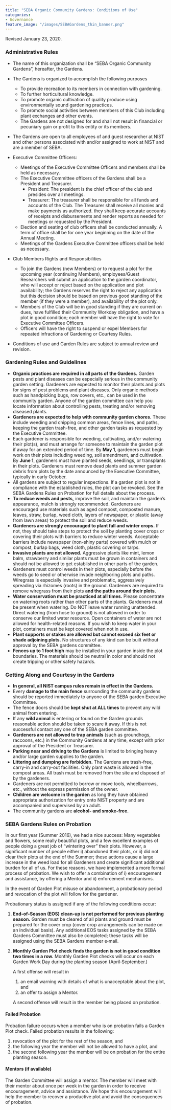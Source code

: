 ```yaml
---
title: "SEBA Organic Community Gardens: Conditions of Use"
categories:
- Governance
feature_image: "/images/SEBAGardens_thin_banner.png"
---
```


Revised January 23, 2020.

### Administrative Rules

* The name of this organization shall be “SEBA Organic Community Gardens”,
hereafter, the Gardens.
* The Gardens is organized to accomplish the following purposes
  * To provide recreation to its members in connection with gardening.
  * To further horticultural knowledge.
  * To promote organic cultivation of quality produce using environmentally
    sound gardening practices.
  * To promote social activities between members of this Club including plant
    exchanges and other events.
  * The Gardens are not designed for and shall not result in financial or
    pecuniary gain or profit to this entity or its members.
* The Gardens are open to all employees of and guest researcher at NIST and
  other persons associated with and/or assigned to work at NIST and are a
  member of SEBA.
* Executive Committee Officers:
  * Meetings of the Executive Committee Officers and members shall be held as
    necessary.
  * The Executive Committee officers of the Gardens shall be a President and
    Treasurer.
    * President: The president is the chief officer of the club and presides
      over all meetings.
    * Treasurer: The treasurer shall be responsible for all funds and accounts
      of the Club. The Treasurer shall receive all monies and make payments as
      authorized. they shall keep accurate accounts of receipts and
      disbursements and render reports as needed for meetings or requested by
      the President.
  * Election and seating of club officers shall be conducted annually. A term
    of office shall be for one year beginning on the date of the Annual
    Meeting.
  * Meetings of the Gardens Executive Committee officers shall be held as
    necessary.

* Club Members Rights and Responsibilities
  * To join the Gardens (new Members) or to request a plot for the upcoming
    year (continuing Members), employees/Guest Researchers will submit an
    application to the garden coordinator, who will accept or reject based on
    the application and plot availability; the Gardens reserves the right to
    reject any application but this decision should be based on previous good
    standing of the member (if they were a member), and availability of the
    plot only.
  * Members of the Club will be in good standing if they are current on dues,
    have fulfilled their Community Workday obligation, and have a plot in good
    condition; each member will have the right to vote for Executive Committee
    Officers.
  * Officers will have the right to suspend or expel Members for repeated
    infractions of Gardening or Courtesy Rules.

* Conditions of use and Garden Rules are subject to annual review and revision.

### Gardening Rules and Guidelines

* **Organic practices are required in all parts of the Gardens.** Garden pests
  and plant diseases can be especially serious in the community garden setting.
  Gardeners are expected to monitor their plants and plots for signs of pest
  problems and plant diseases. Only organic methods such as handpicking bugs,
  row covers, etc., can be used in the community garden. Anyone of the garden
  committee can help you locate information about controlling pests, treating
  and/or removing diseased plants.
* **Gardeners are expected to help with community garden chores.** These
  include weeding and chipping common areas, fence lines, and paths, keeping
  the garden trash-free, and other garden tasks as requested by the Executive
  Committee.
* Each gardener is responsible for weeding, cultivating, and/or watering their
  plot(s), and must arrange for someone to maintain the garden plot if away for
  an extended period of time. By **May 1**, gardeners must begin work on their
  plots including weeding, soil amendment, and cultivation. By **June 1**,
  gardeners must have planted seeds, seedlings, or transplants in their plots.
  Gardeners must remove dead plants and summer garden debris from plots by the
  date announced by the Executive Committee, typically in early October.
* All gardens are subject to regular inspections. If a garden plot is not in
  compliance with the established rules, the plot can be revoked. See the SEBA
  Gardens Rules on Probation for full details about the process.
* **To reduce weeds and pests,** improve the soil, and maintain the garden’s
  appearance, mulch is strongly recommended. Gardeners are encouraged use
  materials such as aged compost, composted manure, leaves, straw, burlap, weed
  cloth, layers of newspaper, or plastic (away from lawn areas) to protect the
  soil and reduce weeds.
* **Gardeners are strongly encouraged to plant fall and winter crops.** If not,
  they should take steps to protect the soil by planting cover crops or
  covering their plots with barriers to reduce winter weeds. Acceptable
  barriers include newspaper (non-shiny parts) covered with mulch or compost,
  burlap bags, weed cloth, plastic covering or tarps.
* **Invasive plants are not allowed.** Aggressive plants like mint, lemon balm,
  strawberry and similar plants must be grown in containers and should not be
  allowed to get established in other parts of the garden.
* Gardeners must control weeds in their plots, especially before the weeds go
  to seed or otherwise invade neighboring plots and paths. Wiregrass is
  especially invasive and problematic, aggressively spreading via rhizomes
  (roots) in the ground. Gardeners are required to remove wiregrass from their
  plots **and the paths around their plots.**
* **Water conservation must be practiced at all times.** Please concentrate on
  watering roots rather than other parts of the plants. Gardeners must be
  present when watering. Do NOT leave water running unattended. Direct watering
  (from hose to ground) is not allowed in order to conserve our limited water
  resource. Open containers of water are not allowed for health-related
  reasons. If you wish to keep water in your plot, containers must be kept
  covered when not in use.
* **Plant supports or stakes are allowed but cannot exceed six feet or shade
  adjoining plots.** No structures of any kind can be built without approval by
  the SEBA gardens committee.
* **Fences up to 1 foot high** may be installed in your garden inside the plot
  boundaries. The materials should be neutral in color and should not create
  tripping or other safety hazards.

### Getting Along and Courtesy in the Gardens

* **In general, all NIST campus rules remain in effect in the Gardens.**
* Every **damage to the main fence** surrounding the community gardens should be
  reported immediately to anyone of the SEBA garden Executive Committee.
* The fence doors should be **kept shut at ALL times** to prevent any wild
  animal from entering.
* If any **wild animal** is entering or found on the Garden grounds reasonable
  action should be taken to scare it away. If this is not successful contact
  any one of the SEBA garden committee.
* **Gardeners are not allowed to trap animals** (such as groundhogs, raccoons,
  etc.) in the Community Gardens at any time, except with prior approval of the
  President or Treasurer.
* **Parking near and driving to the Gardens** is limited to bringing heavy
  and/or large garden supplies to the garden.
* **Littering and dumping are forbidden.** The Gardens are trash-free, carry-in
  and carry-out facilities. Only plant waste is allowed in the compost areas.
  All trash must be removed from the site and disposed of by the gardeners.
* Gardeners are not permitted to borrow or move tools, wheelbarrows, etc.,
  without the express permission of the owner.
* **Children are welcome in the garden** as long they have obtained appropriate
  authorization for entry onto NIST property and are accompanied and supervised
  by an adult.
* The community gardens are **alcohol- and smoke-free.**

### SEBA Gardens Rules on Probation

In our first year (Summer 2016), we had a nice success: Many vegetables and
flowers, some really beautiful plots, and a few excellent examples of people
doing a great job of “wintering over” their plots. However, a significant
number of people either i) abandoned their plots, or ii) did not clear their
plots at the end of the Summer; these actions cause a large increase in the
weed load for all Gardeners and create significant additional burden for all of
us. For these reasons, we have implemented a more formal process of probation.
We wish to offer a combination of i) encouragement and assistance, by offering
a Mentor and ii) enforcement mechanisms.

In the event of Garden Plot misuse or abandonment, a probationary period and
revocation of the plot will follow for the gardener.

Probationary status is assigned if any of the following conditions occur:

1. **End‐of‐Season (EOS) clean‐up is not performed for previous planting
   season.** Garden must be cleared of all plants and ground must be prepared
   for the cover crop (cover crop arrangements can be made on an individual
   basis). Any additional EOS tasks assigned by the SEBA Gardens Committee must
   also be completed; these tasks will be assigned using the SEBA Gardens
   member e‐mail.
2. **Monthly Garden Plot check finds the garden is not in good condition two
   times in a row.** Monthly Garden Plot checks will occur on each Garden Work
   Day during the planting season (April‐September.) 
   
   A first offense will result in
   1. an email warning with details of what is unacceptable about the plot, and
   2. an offer to assign a Mentor.
   
   A second offense will result in the member being placed on probation.

#### Failed Probation

Probation failure occurs when a member who is on probation fails a Garden Plot
check. Failed probation results in the following:

1. revocation of the plot for the rest of the season, and
2. the following year the member will not be allowed to have a plot, and
3. the second following year the member will be on probation for the entire
   planting season.

#### Mentors (if available)

The Garden Committee will assign a mentor. The member will meet with their
mentor about once per week in the garden in order to receive encouragement,
advice and assistance. We hope this encouragement will help the member to
recover a productive plot and avoid the consequences of probation.
